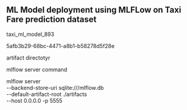## ML Model deployment using MLFLow on Taxi Fare prediction dataset




taxi_ml_model_893

5afb3b29-68bc-4471-a8b1-b58278d5f28e

artifact directotyr

mlflow server command

mlflow server \
        --backend-store-uri sqlite:///mlflow.db \
        --default-artifact-root ./artifacts \
        --host 0.0.0.0 -p 5555